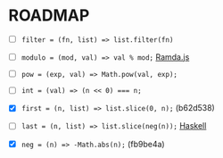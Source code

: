 # ROADMAP

- [ ] `filter = (fn, list) => list.filter(fn)`

- [ ] `modulo = (mod, val) => val % mod;` [Ramda.js](https://ramdajs.com/docs/#modulo)

- [ ] `pow = (exp, val) => Math.pow(val, exp);`

- [ ] `int = (val) => (n << 0) === n;`

- [x] `first = (n, list) => list.slice(0, n);` (b62d538)

- [ ] `last = (n, list) => list.slice(neg(n));` [Haskell](http://book.realworldhaskell.org/read/types-and-functions.html)

- [x] `neg = (n) => -Math.abs(n);` (fb9be4a)
